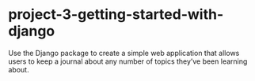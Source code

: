 # project-3-getting-started-with-django
Use the Django package to create a simple web application that allows users to keep a journal about any number of topics they’ve been learning about.
